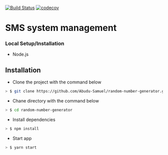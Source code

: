 [![Build Status](https://travis-ci.org/Abudu-Samuel/random-number-generator.svg?branch=master)](https://travis-ci.org/Abudu-Samuel/random-number-generator)
[![codecov](https://codecov.io/gh/Abudu-Samuel/random-number-generator/branch/master/graph/badge.svg)](https://codecov.io/gh/Abudu-Samuel/random-number-generator)


# SMS system management

### Local Setup/Installation

- Node.js

## Installation

- Clone the project with the command below

```sh
> $ git clone https://github.com/Abudu-Samuel/random-number-generator.git
```

- Chane directory with the command below

```sh
> $ cd random-number-generator
```

- Install dependencies

```sh
> $ npm install
```

- Start app

```sh
> $ yarn start
```
